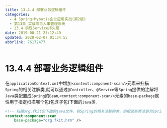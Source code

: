 ```yaml
---
title: 13.4.4 部署业务逻辑组件
categories: 
  - 4 Spring+Mybatis企业应用实战(第2版)
  - 第13章 实战项目人事管理系统
  - 13.4 实现Service持久层
date: 2019-08-21 23:12:49
updated: 2020-02-07 01:34:55
abbrlink: 76172477
---
```

# 13.4.4 部署业务逻辑组件
在`applicationContext.xml`中增加`<context:component-scan/>`元素来扫描`Spring`的相关注解类,就可以通过`@Controller`、`@Service`等`Spring`提供的注解将`Java`类配置成`Spring`的`Bean`,`<context:component-scan/>`元素的`base-package`属性用于指定扫描哪个包(包含子包)下面的`Java`类.
```xml
<!-- 扫描org.fkit包下面的java文件，有Spring的相关注解的类，则把这些类注册为Spring的bean -->
<context:component-scan
    base-package="org.fkit.hrm" />
```
